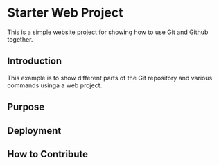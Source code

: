 # Starter Web Project

This is a simple website project for showing how to use Git and Github together.

## Introduction

This example is to show different parts of the Git repository and various commands usinga a web project.

## Purpose

## Deployment

## How to Contribute